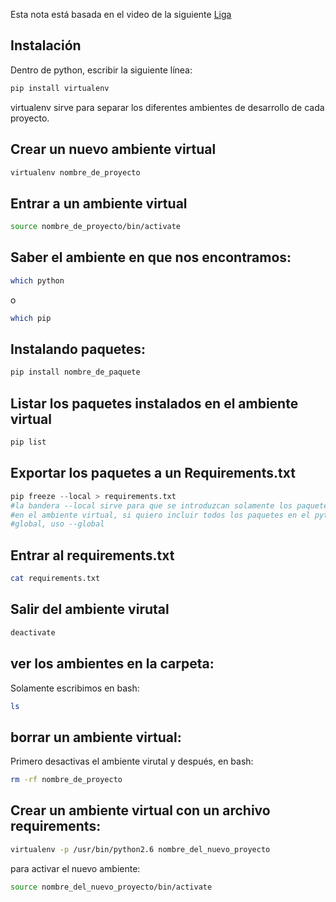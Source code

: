 Esta nota está basada en el video de la siguiente [Liga](https://youtu.be/N5vscPTWKOk)

## Instalación
Dentro de python, escribir la siguiente línea:

```bash
pip install virtualenv
```

virtualenv sirve para separar los diferentes ambientes de desarrollo de cada proyecto.

## Crear un nuevo ambiente virtual
```bash
virtualenv nombre_de_proyecto
```

## Entrar a un ambiente virtual
```bash
source nombre_de_proyecto/bin/activate
```

## Saber el ambiente en que nos encontramos:
```bash
which python
```
o

```bash
which pip
```

## Instalando paquetes:
```bash
pip install nombre_de_paquete
```

## Listar los paquetes instalados en el ambiente virtual
```bash
pip list
```

## Exportar los paquetes a un Requirements.txt
```python
pip freeze --local > requirements.txt  
#la bandera --local sirve para que se introduzcan solamente los paquetes 
#en el ambiente virtual, si quiero incluir todos los paquetes en el python 
#global, uso --global
```

## Entrar al requirements.txt
```bash
cat requirements.txt
```

## Salir del ambiente virutal
```bash
deactivate
```


## ver los ambientes en la carpeta:
Solamente escribimos en bash:
```bash
ls
```

## borrar un ambiente virtual:
Primero desactivas el ambiente virutal y después, en bash:
```bash
rm -rf nombre_de_proyecto
```

## Crear un ambiente virtual con un archivo requirements:
```bash
virtualenv -p /usr/bin/python2.6 nombre_del_nuevo_proyecto
```
para activar el nuevo ambiente:
```bash
source nombre_del_nuevo_proyecto/bin/activate
```
